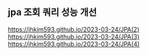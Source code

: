 ## jpa 조회 쿼리 성능 개선

https://jhkim593.github.io/2023-03-24/JPA(2)
https://jhkim593.github.io/2023-03-24/JPA(3)
https://jhkim593.github.io/2023-03-24/JPA(4)
